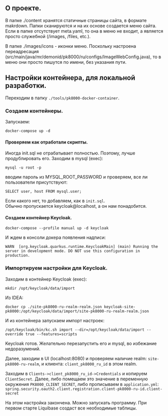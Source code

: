 ## О проекте.

В папке ./content хранятся статичные страницы сайта, в формате makrdown. Папки сканируются
и на их основе создается меню сайта.  
Если в папке отсутствует meta.yaml, то она в меню не входит, а является просто служебной (/images, /files, etc.).

В папке ./images/icons - иконки меню. Поскольку настроена
переадресация (src/main/java/mr/demonid/pk8000/ru/configs/ImageWebConfig.java),
то в меню они просто пишутся по имени, без указания пути.




## Настройки контейнера, для локальной разработки.

Переходим в папку `./tools/pk8000-docker-container`.


### Создаем контейнеры.

Запускаем:
```shell
docker-compose up -d  
```

#### Проверяем как отработали скрипты.

Иногда init.sql не отрабатывает полностью. Поэтому, лучше продублировать его. Заходим в mysql (exec):
```shell
mysql -u root -p
```
вводим пароль из MYSQL_ROOT_PASSWORD и проверяем, все ли пользователи присутствуют:
```shell
SELECT user, host FROM mysql.user;
```
Если какого нет, то добавляем, как в `init.sql`.  
Обычно пропускается keycloak@localhost, а он нам понадобится.


#### Создаем контейнер Keycloak.

```shell
docker-compose --profile manual up -d keycloak
```

И ждем в консоли докера появления надписи:
```shell
WARN  [org.keycloak.quarkus.runtime.KeycloakMain] (main) Running the server in development mode. DO NOT use this configuration in production.
```


### Импортируем настройки для Keycloak.

Заходим в контейнер Keycloak (exec):
```shell
mkdir /opt/keycloak/data/import
```
Из IDEA:
```shell
docker cp ./site-pk8000-ru-realm-realm.json keycloak-site-pk8000:/opt/keycloak/data/import/site-pk8000-ru-realm-realm.json
```
И из контейнера запускаем импорт настроек:
```shell
/opt/keycloak/bin/kc.sh import --dir=/opt/keycloak/data/import --override true --features=scripts
```
Keycloak готов. Желательно перезапустить его и mysql, во избежание недоразумений. 

Далее, заходим в UI (localhost:8080) и проверяем наличие realm: `site-pk8000-ru-realm`, 
и клиента: `client_pk8000_ru_id` в этом realm.

Заходим в `Clients->client_pk8000_ru_id->Credentials` и копируем `ClientSecret`. Далее,
либо помещаем это значение в переменную окружения `PK8000_CLIENT_SECRET`, либо
прописываем в `application.yml`:   
`spring.security.oauth2.client.registration.client-pk8000-ru-id.client-secret`

На этом настройка закончена. Можно запускать программу. 
При первом старте Liquibase создаст все необходимые таблицы.
